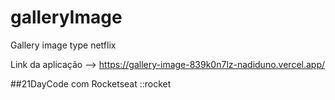 # galleryImage
Gallery image type netflix

Link da aplicação --> https://gallery-image-839k0n7lz-nadiduno.vercel.app/

##21DayCode com Rocketseat ::rocket

